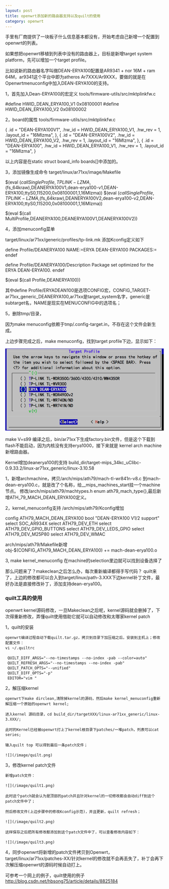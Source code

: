 ```yaml
---
layout: post
title: openwrt添加新的路由器支持以及quilt的使用
category: openwrt
---
```


手里有厂商提供了一块板子什么信息基本都没有，开始考虑自己新增一个配置到openwrt的列表。

如果想把openwrt移植到列表中没有的路由器上，目标是新增target system platform，先可以增加一个target profile。

比如说新的路由器名字叫做DEAN-ERYA100配置是AR9341 + nor 16M + ram 64M，ar9341这个平台中即为atheros Ar7XXX/Ar9XXX，要做的就是在Openwrtmenuconfig中加入DEAN-ERYA100的支持。

1，首先加入Dean-ERYA100的宏定义
tools/firmware-utils/src/mktplinkfw.c

#define HWID_DEAN_ERYA100_V1 0x08100001
#define HWID_DEAN_ERYA100_V2 0x08100002

2，board的属性
tools/firmware-utils/src/mktplinkfw.c


{
	.id     = "DEAN-ERYA100V1",
	.hw_id      = HWID_DEAN_ERYA100_V1,
	.hw_rev     = 1,
	.layout_id  = "16Mlzma",
}, {
	 .id     = "DEAN-ERYA100V2",
	 .hw_id      = HWID_DEAN_ERYA100_V2,
	 .hw_rev     = 1,
	 .layout_id  = "16Mlzma",
}, {
	 .id     = "DEAN-ERYA100",
	 .hw_id      = HWID_DEAN_ERYA100_V1,
	 .hw_rev     = 1,
	 .layout_id  = "16Mlzma",
}

以上内容是在static struct board_info boards[]中添加的。

3，添加镜像生成命令
target/linux/ar71xx/image/Makefile


$(eval $(call SingleProfile,TPLINK-LZMA,$(fs_64kraw),DEANERYA100V1,dean-erya100-v1,DEAN-ERYA100,ttyS0,115200,0x08100001,1,16Mlzma))
$(eval $(call SingleProfile,TPLINK-LZMA,$(fs_64kraw),DEANERYA100V2,dean-erya100-v2,DEAN-ERYA100,ttyS0,115200,0x08100001,1,16Mlzma))

$(eval $(call MultiProfile,DEANERYA100,DEANERYA100V1,DEANERYA100V2))

4，添加menuconfig菜单

target/linux/ar71xx/generic/profiles/tp-link.mk 添加Kconfig定义如下


define Profile/DEANERYA100
    NAME:=ERYA DEAN-ERYA100
	PACKAGES:=
endef

define Profile/DEANERYA100/Description
	Package set optimized for the ERYA DEAN-ERYA100.
endef

$(eval $(call Profile,DEANERYA100))

其中define Profile/ERYADEAN100是选项CONFIG宏，CONFIG_TARGET-ar71xx_generic_DEANERYA100,ar71xx是target_system名字，generic是subtarget名，NAME是现实在MENUCONFIG中的选项名；

5，删除tmp/目录，

因为make menuconfig依赖于tmp/.config-target.in，不存在这个文件会新生成。

上边步骤完成之后，make menuconfig，找到target profile下边，显示如下：

![](/image/new1.png)



make V=s99 编译之后，bin/ar71xx下生成factory.bin文件，但是这个下载到flash不能启动，因为内核没有支持erya1000，接下来就是 kernel arch machine新增路由器。

Kernel增加deanerya100的支持
build_dir/target-mips_34kc_uClibc-0.9.33.2/linux-ar71xx_generic/linux-3.10.58

1，新增archmachine，拷贝/arch/mips/ath79/mach-tl-wr841n-v8.c 到mach-dean-erya100.c，就是改了个名称，给__mips_machines_start挂一个machine节点。
修改/arch/mips/ath79/machtypes.h enum ath79_mach_type{},最后新增ATH_79_MACH_DEAN_ERYA100定义。

2，kernel_menuconfig支持
/arch/mips/ath79/Kconfig增加

config ATH79_MACH_DEAN_ERYA100
    bool "DEAN-ERYA100 V1/2 support"
	select SOC_AR934X
	select ATH79_DEV_ETH
	select ATH79_DEV_GPIO_BUTTONS
	select ATH79_DEV_LEDS_GPIO
	select ATH79_DEV_M25P80
	select ATH79_DEV_WMAC

arch/mips/ath79/Makefile新增
obj-$(CONFIG_ATH79_MACH_DEAN_ERYA100)  += mach-dean-erya100.o

3, make kernel_menuconfig 
在machine的selection里边就可以找到设备选择了

那么问题来了？makeclean之后怎么办，每次重新编译都得手写代码？
quilt来了，上边的修改都可以合入到target/linux/path-3.XXX下边kernel补丁文件，最好办法是直接修改补丁，添加支持dean-erya100。

### quilt工具的使用

openwrt kernel源码修改，一旦Makeclean之后呢，kernel源码就会删掉了，下次得重新修改，弄懂quilt使用借助它就可以自动修改和太哪家kernel patch

1，quilt的安装

	openwrt编译过程自动下载quilt.tar.gz，拷贝到目录下加压缩之后，安装到主机上；修改配置文件：
	vi ~/.quiltrc

	 QUILT_DIFF_ARGS="--no-timestamps --no-index -pab --color=auto"
	 QUILT_REFRESH_ARGS="--no-timestamps --no-index -pab"
	 QUILT_PATCH_OPTS="--unified"
	 QUILT_DIFF_OPTS="-p"
	 EDITOR="vim "

2，解压缩kernel

	openwrt下make dirclean,清除掉kernel的源码，然后make kernel_menuconfig重新解压缩一个原始的openwrt kernel;

	进入kernel 源码目录，cd build_dir/targetXXX/linux-ar71xx_generic/linux-3.XXX/;

	此时的Kernel已经被openwrt打上了kernel根目录下patches/一堆patch，列表可以cat series;

	输入quilt top 可以得到最后一条patch文件；

	![](/image/quilt.png)

3，修改kernel patch文件

	新增patch文件：

	![](/image/quilt1.png)

	此时这个patch就会认为是顶部的patch并且针对kernel的一切修改都会自动diff到这个patch文件中了；

	然后修改文件(上边步骤中的修改Kconfig示范)，并且更新，quilt refresh；

	![](/image/quilt2.png)

	这样保存之后把所有修改都添加到这个patch文件中了，可以查看修改内容如下：

	![](/image/quilt3.png)

4，同步openwrt将新增的patch文件拷贝到Openwrt，target/linux/ar71xx/patches-XX/针对kernel的修改就不会再丢失了，补丁会再下次解压缩openwrt的源码时候自动打上。

可参考一个网上的例子，quilt使用的例子 http://blog.csdn.net/hbsong75/article/details/8825184

